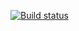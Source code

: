 [![Build status](https://ci.appveyor.com/api/projects/status/1170l8f77q9d612y?svg=true)](https://ci.appveyor.com/project/CatKrause/hw-ddt)
